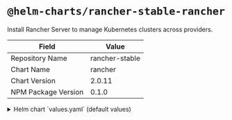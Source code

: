 # `@helm-charts/rancher-stable-rancher`

Install Rancher Server to manage Kubernetes clusters across providers.

| Field               | Value          |
| ------------------- | -------------- |
| Repository Name     | rancher-stable |
| Chart Name          | rancher        |
| Chart Version       | 2.0.11         |
| NPM Package Version | 0.1.0          |

<details>

<summary>Helm chart `values.yaml` (default values)</summary>

```yaml
# Add debug flag to Rancher server
debug: false

# Fully qualified name to reach your Rancher server
# hostname: rancher.my.org

## Optional array of imagePullSecrets containing private registry credentials
## Ref: https://kubernetes.io/docs/tasks/configure-pod-container/pull-image-private-registry/
imagePullSecrets: []
# - name: secretName

### ingress ###
# See tls section for details.
ingress:
  tls:
    # rancher, letsEncrypt, secrets
    source: rancher

### LetsEncrypt config ###
# ProTip: The production environment only allows you to register a name 5 times a week.
#         Use staging until you have your config right.
letsEncrypt:
  # email: none@example.com
  environment: production

# If you are using certs signed by a private CA set to 'true' and set the 'tls-ca'
# in the 'rancher-system' namespace. See the README.md for details
privateCA: false

# http[s] proxy server passed into rancher server.
# proxy:

# comma separated list of domains or ip addresses that will not use the proxy
noProxy: localhost,127.0.0.1

# Override rancher image location for Air Gap installs
rancherImage: rancher/rancher
# rancher/rancher image tag. https://hub.docker.com/r/rancher/rancher/tags/
# Defaults to .Chart.appVersion
# rancherImageTag: v2.0.7

# Number of Rancher server replicas.
replicas: 1

# Set pod resource requests/limits for Rancher.
resources: {}

### tls ###
#   Where to offload the TLS/SSL encrytion
#
# - ingress (default)
#   SSL on the ingress.
#
#   - (Default) Use Rancher generated "Self-Signed" Certs
#     Rancher will populate the <namespace>/rancher-tls secrets with the CA key and cert so cert-manager can
#     issue a cert for you.
#     tls: ingress
#     ingress.tls.source: rancher
#
#   - Use LetsEncrypt to issue certs
#     tls: ingress
#     ingress.tls.source: letsEncrypt
#     letsEncrypt.email: your.name@example.com
#     letsEncrypt.environment: prod
#
#   - Use certs from secret.
#     Add the tls.key and tls.crt values to the 'tls-rancher' secret in the 'cattle-system' namespace.
#     See the README.md for more details.
#     NOTE: If you are using private CA signed certs see 'privateCA:'
#     tls: ingress
#     ingress.tls.source: secret
#
# - external
#   Offload SSL at an external source like an external load balancer.
#   NOTE: If you are using private CA signed certs see 'privateCA:'
#
#   tls: external
#
tls: ingress
```

</details>
